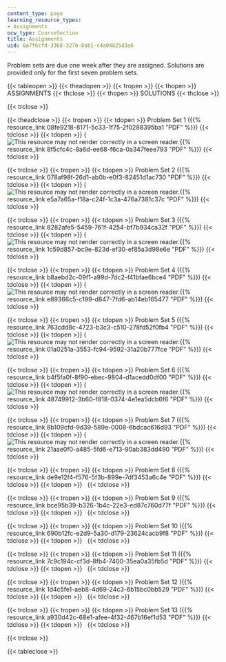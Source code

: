 ```yaml
---
content_type: page
learning_resource_types:
- Assignments
ocw_type: CourseSection
title: Assignments
uid: 6a7f6cfd-3368-327b-8ab1-c4a04825d3a6
---
```


Problem sets are due one week after they are assigned. Solutions are provided only for the first seven problem sets.

{{< tableopen >}}
{{< theadopen >}}
{{< tropen >}}
{{< thopen >}}
ASSIGNMENTS
{{< thclose >}}
{{< thopen >}}
SOLUTIONS
{{< thclose >}}

{{< trclose >}}

{{< theadclose >}}
{{< tropen >}}
{{< tdopen >}}
Problem Set 1 ({{% resource_link 08fe9218-8171-5c33-1f75-2f0288395ba1 "PDF" %}})
{{< tdclose >}}
{{< tdopen >}}
(![This resource may not render correctly in a screen reader.](/images/inacessible.gif){{% resource_link 8f5cfc4c-8a6d-ee68-f6ca-0a347feee793 "PDF" %}})
{{< tdclose >}}

{{< trclose >}}
{{< tropen >}}
{{< tdopen >}}
Problem Set 2 ({{% resource_link 078af98f-26d1-ab0b-e0f3-82451d1ac730 "PDF" %}})
{{< tdclose >}}
{{< tdopen >}}
(![This resource may not render correctly in a screen reader.](/images/inacessible.gif){{% resource_link e5a7a65a-f18a-c24f-1c3a-476a7381c37c "PDF" %}})
{{< tdclose >}}

{{< trclose >}}
{{< tropen >}}
{{< tdopen >}}
Problem Set 3 ({{% resource_link 8282afe5-5459-761f-4254-bf7b934ca32f "PDF" %}})
{{< tdclose >}}
{{< tdopen >}}
(![This resource may not render correctly in a screen reader.](/images/inacessible.gif){{% resource_link 1c59d857-bc9e-823d-ef30-ef85a3d98e6e "PDF" %}})
{{< tdclose >}}

{{< trclose >}}
{{< tropen >}}
{{< tdopen >}}
Problem Set 4 ({{% resource_link b8aebd2c-09f1-a99d-7dc2-f41bfae6bce4 "PDF" %}})
{{< tdclose >}}
{{< tdopen >}}
(![This resource may not render correctly in a screen reader.](/images/inacessible.gif){{% resource_link e89366c5-c199-d847-7fd6-ab14eb165477 "PDF" %}})
{{< tdclose >}}

{{< trclose >}}
{{< tropen >}}
{{< tdopen >}}
Problem Set 5 ({{% resource_link 763cdd8c-4723-b3c3-c510-278fd52f0fb4 "PDF" %}})
{{< tdclose >}}
{{< tdopen >}}
(![This resource may not render correctly in a screen reader.](/images/inacessible.gif){{% resource_link 01a0251a-3553-fc94-9592-31a20b777fce "PDF" %}})
{{< tdclose >}}

{{< trclose >}}
{{< tropen >}}
{{< tdopen >}}
Problem Set 6 ({{% resource_link b4f5fa0f-8f90-ebec-9804-d1acedd0df00 "PDF" %}})
{{< tdclose >}}
{{< tdopen >}}
(![This resource may not render correctly in a screen reader.](/images/inacessible.gif){{% resource_link 48749912-3b60-f818-0374-4e1ea5dcb6f6 "PDF" %}})
{{< tdclose >}}

{{< trclose >}}
{{< tropen >}}
{{< tdopen >}}
Problem Set 7 ({{% resource_link 8b109cfd-9d39-589e-0008-6bdcac616d93 "PDF" %}})
{{< tdclose >}}
{{< tdopen >}}
(![This resource may not render correctly in a screen reader.](/images/inacessible.gif){{% resource_link 21aae0f0-a485-5fd6-e713-90ab383dd490 "PDF" %}})
{{< tdclose >}}

{{< trclose >}}
{{< tropen >}}
{{< tdopen >}}
Problem Set 8 ({{% resource_link de9e12f4-f576-5f3b-899e-7df3453a6c4e "PDF" %}})
{{< tdclose >}}
{{< tdopen >}}
 
{{< tdclose >}}

{{< trclose >}}
{{< tropen >}}
{{< tdopen >}}
Problem Set 9 ({{% resource_link bce95b39-b326-1b4c-22e3-ed87c760d77f "PDF" %}})
{{< tdclose >}}
{{< tdopen >}}
 
{{< tdclose >}}

{{< trclose >}}
{{< tropen >}}
{{< tdopen >}}
Problem Set 10 ({{% resource_link 690b12fc-e2d9-5a30-d179-23624cacb9f8 "PDF" %}})
{{< tdclose >}}
{{< tdopen >}}
 
{{< tdclose >}}

{{< trclose >}}
{{< tropen >}}
{{< tdopen >}}
Problem Set 11 ({{% resource_link 7c9c194c-cf3d-8fb4-7400-35ea0a35fb5d "PDF" %}})
{{< tdclose >}}
{{< tdopen >}}
 
{{< tdclose >}}

{{< trclose >}}
{{< tropen >}}
{{< tdopen >}}
Problem Set 12 ({{% resource_link 1d4c5fe1-aeb8-4d69-24c3-6b15bc0bb529 "PDF" %}})
{{< tdclose >}}
{{< tdopen >}}
 
{{< tdclose >}}

{{< trclose >}}
{{< tropen >}}
{{< tdopen >}}
Problem Set 13 ({{% resource_link a930d42c-68e1-afee-4f32-467b16ef1d53 "PDF" %}})
{{< tdclose >}}
{{< tdopen >}}
 
{{< tdclose >}}

{{< trclose >}}

{{< tableclose >}}